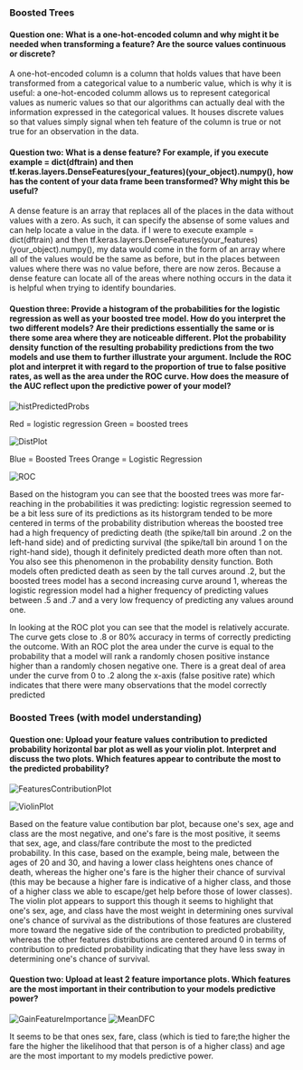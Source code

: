 ### Boosted Trees
#### Question one: What is a one-hot-encoded column and why might it be needed when transforming a feature?  Are the source values continuous or discrete?

A one-hot-encoded column is a column that holds values that have been transformed from a categorical value to a numberic value, which is why it is useful: a one-hot-encoded columm allows us to represent categorical values as numeric values so that our algorithms can actually deal with the information expressed in the categorical values. It houses discrete values so that values simply signal when teh feature of the column is true or not true for an observation in the data. 

#### Question two: What is a dense feature?  For example, if you execute example = dict(dftrain) and then tf.keras.layers.DenseFeatures(your_features)(your_object).numpy(), how has the content of your data frame been transformed?  Why might this be useful?

A dense feature is an array that replaces all of the places in the data without values with a zero. As such, it can specify the absense of some values and can help locate a value in the data. if I were to execute example = dict(dftrain) and then tf.keras.layers.DenseFeatures(your_features)(your_object).numpy(), my data would come in the form of an array where all of the values would be the same as before, but in the places between values where there was no value before, there are now zeros. Because a dense feature can locate all of the areas where nothing occurs in the data it is helpful when trying to identify boundaries. 

#### Question three: Provide a histogram of the probabilities for the logistic regression as well as your boosted tree model.  How do you interpret the two different models?  Are their predictions essentially the same or is there some area where they are noticeable different.  Plot the probability density function of the resulting probability predictions from the two models and use them to further illustrate your argument.  Include the ROC plot and interpret it with regard to the proportion of true to false positive rates, as well as the area under the ROC curve.  How does the measure of the AUC reflect upon the predictive power of your model?

![histPredictedProbs](https://user-images.githubusercontent.com/67922294/88400756-c7da9180-cd96-11ea-9bbd-f769d3646d39.png)

Red = logistic regression
Green = boosted trees

![DistPlot](https://user-images.githubusercontent.com/67922294/88401880-4f74d000-cd98-11ea-9638-97820109e853.png)

Blue = Boosted Trees
Orange = Logistic Regression

![ROC](https://user-images.githubusercontent.com/67922294/88402135-b09ca380-cd98-11ea-9d7d-f35cf73d93c9.png)

Based on the histogram you can see that the boosted trees was more far-reaching in the probabilities it was predicting: logistic regression seemed to be a bit less sure of its predictions as its historgram tended to be more centered in terms of the probability distribution whereas the  boosted tree had a high frequency of predicting death (the spike/tall bin around .2 on the left-hand side) and of predicting survival (the spike/tall bin around 1 on the right-hand side), though it definitely predicted death more often than not. You also see this phenomenon in the probability density function. Both models often predicted death as seen by the tall curves around .2, but the boosted trees model has a second increasing curve around 1, whereas the logistic regression model had a higher frequency of predicting values between .5 and .7 and a very low frequency of predicting any values around one. 

In looking at the ROC plot you can see that the model is relatively accurate. The curve gets close to .8 or 80% accuracy in terms of correctly predicting the outcome. With an ROC plot the area under the curve is equal to the probability that a model will rank a randomly chosen positive instance higher than a randomly chosen negative one. There is a great deal of area under the curve from 0 to .2 along the x-axis (false positive rate) which indicates that there were many observations that the model correctly predicted
### Boosted Trees (with model understanding)
#### Question one: Upload your feature values contribution to predicted probability horizontal bar plot as well as your violin plot.  Interpret and discuss the two plots.  Which features appear to contribute the most to the predicted probability?

![FeaturesContributionPlot](https://user-images.githubusercontent.com/67922294/88403679-d7f47000-cd9a-11ea-9d42-86133f08d2a7.png)

![ViolinPlot](https://user-images.githubusercontent.com/67922294/88403880-1db13880-cd9b-11ea-8071-ef108689f63b.png)

Based on the feature value contibution bar plot, because one's sex, age and class are the most negative, and one's fare is the most positive, it seems that sex, age, and class/fare contribute the most to the predicted probability. In this case, based on the example, being male, between the ages of 20 and 30, and having a lower class heightens ones chance of death, whereas the higher one's fare is the higher their chance of survival (this may be because a higher fare is indicative of a higher class, and those of a higher class we able to escape/get help before those of lower classes). The violin plot appears to support this though it seems to highlight that one's sex, age, and class have the most weight in determining ones survival one's chance of survival as the distributions of those features are clustered more toward the negative side of the contribution to predicted probability, whereas the other features distributions are centered around 0 in terms of contribution to predicted probability indicating that they have less sway in determining one's chance of survival. 

#### Question two: Upload at least 2 feature importance plots.  Which features are the most important in their contribution to your models predictive power?

![GainFeatureImportance](https://user-images.githubusercontent.com/67922294/88405018-abd9ee80-cd9c-11ea-9054-12aea8b4853c.png)
![MeanDFC](https://user-images.githubusercontent.com/67922294/88405331-1ab74780-cd9d-11ea-896a-93e9b42be620.png)

It seems to be that ones sex, fare, class (which is tied to fare;the higher the fare the higher the likelihood that that person is of a higher class) and age are the most important to my models predictive power. 
